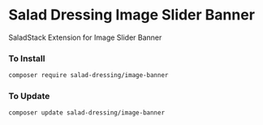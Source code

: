 # Salad Dressing Image Slider Banner
SaladStack Extension for Image Slider Banner

### To Install
```bash
composer require salad-dressing/image-banner
```

### To Update
```bash
composer update salad-dressing/image-banner
```
